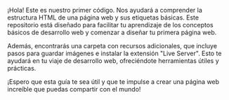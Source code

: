 ¡Hola! Este es nuestro primer código. Nos ayudará a comprender la estructura HTML de una página web y sus etiquetas básicas.
Este repositorio está diseñado para facilitar tu aprendizaje de los conceptos básicos de desarrollo web y comenzar a diseñar tu primera página web.

Además, encontrarás una carpeta con recursos adicionales, que incluye pasos para guardar imágenes e instalar la extensión "Live Server". Esto te ayudará en tu viaje de desarrollo web,
ofreciéndote herramientas útiles y prácticas.

¡Espero que esta guía te sea útil y que te impulse a crear una página web increíble que puedas compartir con el mundo!
